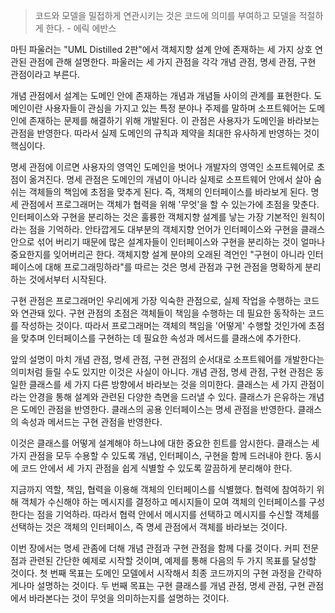 > 코드와 모델을 밀접하게 연관시키는 것은 코드에 의미를 부여하고 모델을 적절하게 한다. - 에릭 에반스

마틴 파울러는 "UML Distilled 2판"에서 객체지향 설계 안에 존재하는 세 가지 상호 연관된 관점에 관해 설명한다. 파울러는 세 가지 관점을 각각 개념 관점, 명세 관점, 구현 관점이라고 부른다.

개념 관점에서 설계는 도메인 안에 존재하는 개념과 개념들 사이의 관계를 표현한다. 도메인이란 사용자들이 관심을 가지고 있는 특정 분야나 주제를 말하며 소프트웨어는 도메인에 존재하는 문제를 해결하기 위해 개발된다. 이 관점은 사용자가 도메인을 바라보는 관점을 반영한다. 따라서 실제 도메인의 규칙과 제약을 최대한 유사하게 반영하는 것이 핵심이다.

명세 관점에 이르면 사용자의 영역인 도메인을 벗어나 개발자의 영역인 소프트웨어로 초점이 옮겨진다. 명세 관점은 도메인의 개념이 아니라 실제로 소프트웨어 안에서 살아 숨쉬는 객체들의 책임에 초점을 맞추게 된다. 즉, 객체의 인터페이스를 바라보게 된다. 명세 관점에서 프로그래머는 객체가 협력을 위해 '무엇'을 할 수 있는가에 초점을 맞춘다. 인터페이스와 구현을 분리하는 것은 훌륭한 객체지향 설계를 낳는 가장 기본적인 원칙이라는 점을 기억하라. 안타깝게도 대부분의 객체지향 언어가 인터페이스와 구현을 클래스 안으로 섞어 버리기 때문에 많은 설계자들이 인터페이스와 구현을 분리하는 것이 얼마나 중요한지를 잊어버리곤 한다. 객체지향 설계 분야의 오래된 격언인 "구현이 아니라 인터페이스에 대해 프로그래밍하라"를 따르는 것은 명세 관점과 구현 관점을 명확하게 분리하는 것에서부터 시작된다.

구현 관점은 프로그래머인 우리에게 가장 익숙한 관점으로, 실제 작업을 수행하는 코드와 연관돼 있다. 구현 관점의 초점은 객체들이 책임을 수행하는 데 필요한 동작하는 코드를 작성하는 것이다. 따라서 프로그래머는 객체의 책임을 '어떻게' 수행할 것인가에 초점을 맞추며 인터페이스를 구현하는 데 필요한 속성과 메서드를 클래스에 추가한다.

앞의 설명이 마치 개념 관점, 명세 관점, 구현 관점의 순서대로 소프트웨어를 개발한다는 의미처럼 들릴 수도 있지만 이것은 사실이 아니다. 개념 관점, 명세 관점, 구현 관점은 동일한 클래스를 세 가지 다른 방향에서 바라보는 것을 의미한다. 클래스는 세 가지 관점이라는 안경을 통해 설계와 관련된 다양한 측면을 드러낼 수 있다. 클래스가 은유하는 개념은 도메인 관점을 반영한다. 클래스의 공용 인터페이스는 명세 관점을 반영한다. 클래스의 속성과 메서드는 구현 관점을 반영한다.

이것은 클래스를 어떻게 설계해야 하느냐에 대한 중요한 힌트를 암시한다. 클래스는 세 가지 관점을 모두 수용할 수 있도록 개념, 인터페이스, 구현을 함께 드러내야 한다. 동시에 코드 안에서 세 가지 관점을 쉽게 식별할 수 있도록 깔끔하게 분리해야 한다.

지금까지 역할, 책임, 협력을 이용해 객체의 인터페이스를 식별했다. 협력에 참여하기 위해 객체가 수신해야 하는 메시지를 결정하고 메시지들이 모여 객체의 인터페이스를 구성한다는 점을 기억하라. 따라서 협력 안에서 메시지를 선택하고 메시지를 수신할 객체를 선택하는 것은 객체의 인터페이스, 즉 명세 관점에서 객체를 바라보는 것이다.

이번 장에서는 명세 관좀에 더해 개념 관점과 구현 관점을 함께 다룰 것이다. 커피 전문점과 관련된 간단한 예제로 시작할 것이며, 예제를 통해 다음의 두 가지 목표를 달성할 것이다. 첫 번째 목표는 도메인 모델에서 시작해서 최종 코드까지의 구현 과정을 간략하게나마 설명하는 것이다. 두 번째 목표는 구현 클래스를 개념 관점, 명세 관점, 구현 관점에서 바라본다는 것이 무엇을 의미하는지를 설명하는 것이다.